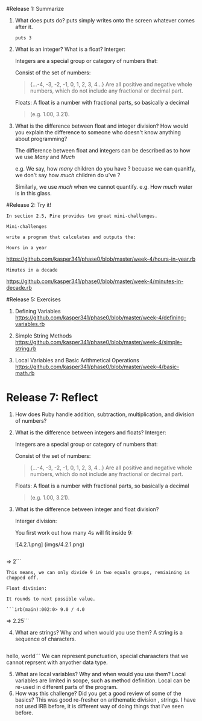 #Release 1: Summarize

1. What does puts do?
    puts simply writes onto the screen whatever comes after it.

    `puts 3`
2. What is an integer? What is a float?
    Interger:

    Integers are a special group or category of numbers that:

    Consist of the set of numbers: 
    >{…-4, -3, -2, -1, 0, 1, 2, 3, 4…}
    Are all positive and negative whole numbers, which do not include any fractional or decimal part.

    Floats:
    A float is a number with fractional parts, so basically a decimal 
    >(e.g. 1.00, 3.21).
3.  What is the difference between float and integer division? How would you explain the difference to someone who doesn't know anything about programming?

    The difference between float and integers can be described as to how we use _Many_ and _Much_

    e.g. We say, how _many_ children do you have ? becuase we can quanitfy, we don't say how _much_ children do u've ?

    Similarly, we use _much_ when we cannot quantify. 
    e.g. How _much_ water is in this glass. 

#Release 2: Try it!

    In section 2.5, Pine provides two great mini-challenges.

    Mini-challenges

    write a program that calculates and outputs the:

    Hours in a year
https://github.com/kasper341/phase0/blob/master/week-4/hours-in-year.rb

    Minutes in a decade
https://github.com/kasper341/phase0/blob/master/week-4/minutes-in-decade.rb

#Release 5: Exercises
    
1. Defining Variables
    https://github.com/kasper341/phase0/blob/master/week-4/defining-variables.rb

2. Simple String Methods
    https://github.com/kasper341/phase0/blob/master/week-4/simple-string.rb
    
3. Local Variables and Basic Arithmetical Operations
    https://github.com/kasper341/phase0/blob/master/week-4/basic-math.rb

# Release 7: Reflect

1. How does Ruby handle addition, subtraction, multiplication, and division of numbers?
2. What is the difference between integers and floats?
    Interger:

    Integers are a special group or category of numbers that:

    Consist of the set of numbers: 
    >{…-4, -3, -2, -1, 0, 1, 2, 3, 4…}
    Are all positive and negative whole numbers, which do not include any fractional or decimal part.

    Floats:
    A float is a number with fractional parts, so basically a decimal 
    >(e.g. 1.00, 3.21).
3. What is the difference between integer and float division?
    
    Interger division:

    You first work out how many 4s will fit inside 9:

    ![4.2.1.png]
    (imgs/4.2.1.png)

    ```irb(main):001:0> 9 / 4
=> 2```

    This means, we can only divide 9 in two equals groups, remiaining is chopped off.
    
    Float division:

    It rounds to next possible value. 

    ```irb(main):002:0> 9.0 / 4.0
=> 2.25```


4. What are strings? Why and when would you use them?
    A string is a sequence of characters. 

    ```irb(main):007:0> puts "hello, world"
hello, world```
    We can represent punctuation, special charaacters that we cannot reprsent with anyother data type. 

5. What are local variables? Why and when would you use them?
    Local variables are limited in scope, such as method definition.
    Local can be re-used in different parts of the program.
6. How was this challenge? Did you get a good review of some of the basics?
    This was good re-fresher on arithematic division , strings. 
    I have not used IRB before, it is different way of doing things that i've seen before.